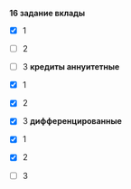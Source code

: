 **16 задание вклады**
- [x] 1
- [ ] 2
- [ ] 3
**кредиты аннуитетные**
- [x] 1
- [x] 2
- [x] 3
**дифференцированные**
- [x] 1
- [x] 2
- [ ] 3

